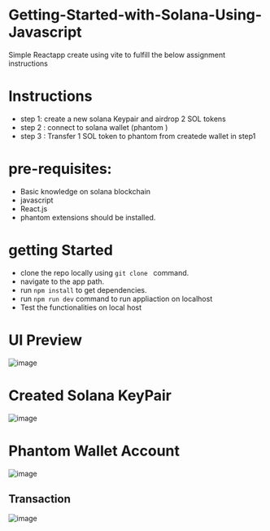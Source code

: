 # Getting-Started-with-Solana-Using-Javascript
 Simple Reactapp create using vite to fulfill the below assignment instructions 

# Instructions
- step 1: create a new solana Keypair and airdrop 2 SOL tokens 
- step 2 : connect to solana wallet (phantom )
- step 3 : Transfer 1 SOL token to phantom from createde wallet in step1

# pre-requisites:
- Basic knowledge on solana blockchain
- javascript
- React.js
- phantom extensions should be installed.

# getting Started 
- clone the repo locally using `git clone ` command.
- navigate to the app path.
- run `npm install` to get dependencies.
- run `npm run dev` command to run appliaction on localhost 
- Test the functionalities on local host 

# UI Preview 
![image](https://github.com/Naruto20251/Getting-Started-with-Solana-Using-Javascript/assets/142043082/37d22e1d-e1c0-4a67-90e0-75289b8d4e0f)

# Created Solana KeyPair
![image](https://github.com/Naruto20251/Getting-Started-with-Solana-Using-Javascript/assets/142043082/1ac41995-1938-4464-96be-ac2a9b6b6085)


# Phantom Wallet Account
![image](https://github.com/Naruto20251/Getting-Started-with-Solana-Using-Javascript/assets/142043082/d1b579b6-786c-4f6e-9e7a-ed700c12c9ab)


## Transaction 
![image](https://github.com/Naruto20251/Getting-Started-with-Solana-Using-Javascript/assets/142043082/e72e9d8b-881e-49d3-a016-ca2c280a1216)
